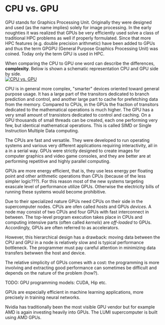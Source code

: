 # CPU vs. GPU

GPU stands for Graphics Processing Unit. Originally they were designed and used (as the name implies) solely for image processing. In the early noughties it was realized that GPUs be very efficiently used solve a class of traditional HPC problems as well if properly formulated.  Since that more HPC features (e.g. double precision arithmetic) have been added to GPUs and thus the term GPGPU (General Purpose Graphics Processing Unit) was coined. Today only the term GPU is used in HPC. 

When comparing the CPU to GPU one word can describe the differences, **complexity**. Below is shown a schematic representation CPU and GPU side by side.  
[![CPU vs. GPU](https://docs.nvidia.com/cuda/cuda-c-programming-guide/graphics/gpu-devotes-more-transistors-to-data-processing.png)](https://docs.nvidia.com/cuda/cuda-c-programming-guide/graphics/gpu-devotes-more-transistors-to-data-processing.png)

CPU is in general more complex, "smarter" devices oriented toward general purpose usage. It has a large part of the transitors dedicated to branch prediction and control,  and another large part to cache for prefetching data from the memory. Compared to CPUs, in  the GPUs the fraction of transitors dedicated to the mathematical operations is much higher. The GPU has a very small amount of transistors dedicated to control and caching.  On a GPU thousands of small threads can be created, each one performing very few, but identical mathematical operations. This is called SIMD or Single Instruction Multiple Data computing.

The CPUs are fast and versatile. They were developed to run operating systems and various very different applications requiring interactivity, all in a  in a serial way.  GPUs were strictly  designed to create images for computer graphics and video game consoles, and they are better are at performing repetitive and highly parallel computing. 

GPUs are more energy efficient, that is, they use less energy per floating point and other arithmetic operations than CPUs (because of the less simpler logic???). For this reason most of the new systems targeting exascale level of performance utilize GPUs. Otherwise the electricity bills of running these systems would become prohibitive.

Due to their specialized nature GPUs need CPUs on their side in the supercomputer nodes. CPUs are ofen called *hosts* and GPUs *devices*. A node may consist of two CPUs and four GPUs with fast interconnect in between. The top-level program execution takes place in CPUs and computing intensive parts (often called *kernels*) are *off-loaded* to GPUs. Accordingly, GPUs are often referred to as accelerators.

However, this hierarchical design has a drawback: moving data between the CPU and GPU in a node is relatively slow and is typical performance bottleneck. The programmer must pay careful attention in minimizing data transfers betwwen the host and device.

The relative simplicity of GPUs comes with a cost: the programming is more involving and extracting good performance can sometimes be difficult and depends on the nature of the problem (how?).

TODO: GPU programming models: CUDA, Hip etc.

GPUs are especially efficient in machine learning applications, more precisely in training neural networks.

Nvidia has traditionally been the most visible GPU vendor but for example AMD is again investing heavily into GPUs. The LUMI supercomputer is built using AMD GPUs. 

